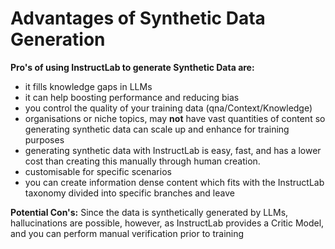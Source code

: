 # Advantages of Synthetic Data Generation


**Pro's of using InstructLab to generate Synthetic Data are:** 
- it fills knowledge gaps in LLMs
- it can help boosting performance and reducing bias 
- you control the quality of your training data (qna/Context/Knowledge) 
- organisations or niche topics, may **not** have vast quantities of content so generating synthetic data can scale up and enhance for training purposes
- generating synthetic data with InstructLab is easy, fast, and has a lower cost than creating this manually through human creation.
- customisable for specific scenarios
- you can create information dense content which fits with the InstructLab taxonomy
divided into specific branches and leave

**Potential Con's:**
Since the data is synthetically generated by LLMs, hallucinations are possible, however, as InstructLab provides a Critic Model, and you can perform manual verification prior to training


